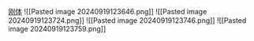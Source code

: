 [刚体](file:///D:/Obsidian%20Unity/Unity/Unity%E5%9B%9B%E9%83%A8%E6%9B%B2/Assets/Scripts/Unity%C2%B7%E6%A0%B8%E5%BF%83/2D%E7%9B%B8%E5%85%B3/2D%E7%89%A9%E7%90%86%E7%B3%BB%E7%BB%9F/Lesson15_%E5%88%9A%E4%BD%93.cs)
![[Pasted image 20240919123646.png]]
![[Pasted image 20240919123724.png]]
![[Pasted image 20240919123746.png]]
![[Pasted image 20240919123759.png]]